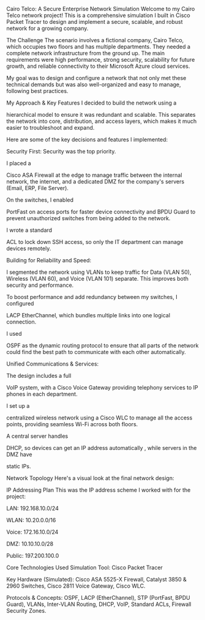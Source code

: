 Cairo Telco: A Secure Enterprise Network Simulation
Welcome to my Cairo Telco network project! This is a comprehensive simulation I built in Cisco Packet Tracer to design and implement a secure, scalable, and robust network for a growing company.

The Challenge
The scenario involves a fictional company, Cairo Telco, which occupies two floors and has multiple departments. They needed a complete network infrastructure from the ground up. The main requirements were high performance, strong security, scalability for future growth, and reliable connectivity to their Microsoft Azure cloud services.



My goal was to design and configure a network that not only met these technical demands but was also well-organized and easy to manage, following best practices.

My Approach & Key Features
I decided to build the network using a 

hierarchical model to ensure it was redundant and scalable. This separates the network into core, distribution, and access layers, which makes it much easier to troubleshoot and expand.

Here are some of the key decisions and features I implemented:

Security First: Security was the top priority.

I placed a 

Cisco ASA Firewall at the edge to manage traffic between the internal network, the internet, and a dedicated DMZ for the company's servers (Email, ERP, File Server).


On the switches, I enabled 

PortFast on access ports for faster device connectivity and BPDU Guard to prevent unauthorized switches from being added to the network.

I wrote a standard 

ACL to lock down SSH access, so only the IT department can manage devices remotely.

Building for Reliability and Speed:

I segmented the network using VLANs to keep traffic for Data (VLAN 50), Wireless (VLAN 60), and Voice (VLAN 101) separate. This improves both security and performance.


To boost performance and add redundancy between my switches, I configured 

LACP EtherChannel, which bundles multiple links into one logical connection.

I used 

OSPF as the dynamic routing protocol to ensure that all parts of the network could find the best path to communicate with each other automatically.

Unified Communications & Services:

The design includes a full 

VoIP system, with a Cisco Voice Gateway providing telephony services to IP phones in each department.


I set up a 

centralized wireless network using a Cisco WLC to manage all the access points, providing seamless Wi-Fi across both floors.

A central server handles 

DHCP, so devices can get an IP address automatically , while servers in the DMZ have 

static IPs.

Network Topology
Here's a visual look at the final network design:

IP Addressing Plan
This was the IP address scheme I worked with for the project:

LAN: 192.168.10.0/24

WLAN: 10.20.0.0/16

Voice: 172.16.10.0/24

DMZ: 10.10.10.0/28

Public: 197.200.100.0

Core Technologies Used
Simulation Tool: Cisco Packet Tracer

Key Hardware (Simulated): Cisco ASA 5525-X Firewall, Catalyst 3850 & 2960 Switches, Cisco 2811 Voice Gateway, Cisco WLC.

Protocols & Concepts: OSPF, LACP (EtherChannel), STP (PortFast, BPDU Guard), VLANs, Inter-VLAN Routing, DHCP, VoIP, Standard ACLs, Firewall Security Zones.
